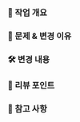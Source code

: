 ### :bell: 작업 개요

<!-- Fixes #[issue_number]를 작성해주세요. -->

### :construction: 문제 & 변경 이유

<!-- 이 코드에 어떤 문제가 있었는지, 변경하려는 이유를 작성해주세요. -->

### :hammer_and_wrench: 변경 내용

<!-- 주요 변경점을 작성해주세요. -->

### :dart: 리뷰 포인트

<!-- 리뷰어 분들이 집중적으로 리뷰하고 싶은 내용을 작성해주세요. -->

### :loudspeaker: 참고 사항

<!-- 참고 사항이 있다면 작성해주세요. -->